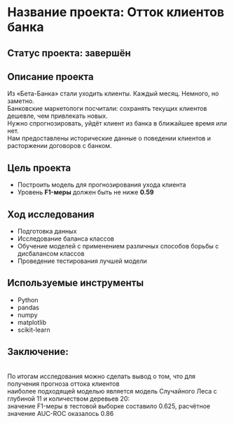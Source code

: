 # Название проекта: Отток клиентов банка
## Статус проекта: завершён
## Описание проекта
Из «Бета-Банка» стали уходить клиенты. Каждый месяц. Немного, но заметно. 
<br>Банковские маркетологи посчитали: сохранять текущих клиентов дешевле, чем привлекать новых.
<br>Нужно спрогнозировать, уйдёт клиент из банка в ближайшее время или нет. 
<br>Нам предоставлены исторические данные о поведении клиентов и расторжении договоров с банком.
## Цель проекта
- Построить модель для прогнозирования ухода клиента
- Уровень **F1-меры** должен быть не ниже **0.59**
## Ход исследования
- Подготовка данных
- Исследование баланса классов
- Обучение моделей с применением различных способов борьбы с дисбалансом классов
- Проведение тестирования лучшей модели
## Используемые инструменты
- Python
- pandas
- numpy
- matplotlib
- scikit-learn
## Заключение:
<br>По итогам исследования можно сделать вывод о том, что для получения прогноза оттока клиентов 
<br>наиболее подходящей моделью является модель Случайного Леса с глубиной 11 и количеством деревьев 20: 
<br>значение F1-меры в тестовой выборке составило 0.625, расчётное значение AUC-ROC оказалось 0.86